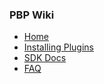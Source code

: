 ### PBP Wiki

-   [Home](./)
-   [Installing Plugins](./docs/installing_plugins.md)
-   [SDK Docs](./docs/sdk_docs.md)
-   [FAQ](./docs/faq.md)
